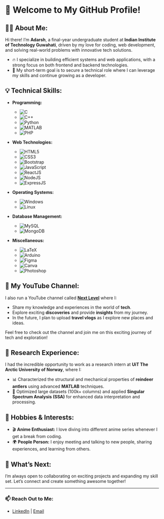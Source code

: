 # 👋 Welcome to My GitHub Profile!

## 👨‍💻 **About Me:**
Hi there! I’m **Adarsh**, a final-year undergraduate student at **Indian Institute of Technology Guwahati**, driven by my love for coding, web development, and solving real-world problems with innovative tech solutions.

- 🔥 I specialize in building efficient systems and web applications, with a strong focus on both frontend and backend technologies.
- 🎯 My short-term goal is to secure a technical role where I can leverage my skills and continue growing as a developer.

## 💡 **Technical Skills:**
- **Programming:**
  - ![C](https://img.shields.io/badge/-C-00599C?logo=c&logoColor=white)
  - ![C++](https://img.shields.io/badge/-C++-00599C?logo=c%2B%2B&logoColor=white)
  - ![Python](https://img.shields.io/badge/-Python-3776AB?logo=python&logoColor=white)
  - ![MATLAB](https://img.shields.io/badge/-MATLAB-0076A8?logo=mathworks&logoColor=white)
  - ![PHP](https://img.shields.io/badge/-PHP-777BB4?logo=php&logoColor=white)

- **Web Technologies:**
  - ![HTML5](https://img.shields.io/badge/-HTML5-E34F26?logo=html5&logoColor=white)
  - ![CSS3](https://img.shields.io/badge/-CSS3-1572B6?logo=css3&logoColor=white)
  - ![Bootstrap](https://img.shields.io/badge/-Bootstrap-563D7C?logo=bootstrap&logoColor=white)
  - ![JavaScript](https://img.shields.io/badge/-JavaScript-F7DF1E?logo=javascript&logoColor=black)
  - ![ReactJS](https://img.shields.io/badge/-React-61DAFB?logo=react&logoColor=white)
  - ![NodeJS](https://img.shields.io/badge/-Node.js-339933?logo=node.js&logoColor=white)
  - ![ExpressJS](https://img.shields.io/badge/-Express.js-000000?logo=express&logoColor=white)

- **Operating Systems:**
  - ![Windows](https://img.shields.io/badge/-Windows-0078D6?logo=windows&logoColor=white)
  - ![Linux](https://img.shields.io/badge/-Linux-FCC624?logo=linux&logoColor=black)

- **Database Management:**
  - ![MySQL](https://img.shields.io/badge/-MySQL-4479A1?logo=mysql&logoColor=white)
  - ![MongoDB](https://img.shields.io/badge/-MongoDB-47A248?logo=mongodb&logoColor=white)

- **Miscellaneous:**
  - ![LaTeX](https://img.shields.io/badge/-LaTeX-3FBF7F?logo=latex&logoColor=white)
  - ![Arduino](https://img.shields.io/badge/-Arduino-00979D?logo=arduino&logoColor=white)
  - ![Figma](https://img.shields.io/badge/-Figma-F24E1E?logo=figma&logoColor=white)
  - ![Canva](https://img.shields.io/badge/-Canva-00C4CC?logo=canva&logoColor=white)
  - ![Photoshop](https://img.shields.io/badge/-Photoshop-26C6DA?logo=adobephotoshop&logoColor=white)

## 🎥 **My YouTube Channel:**
I also run a YouTube channel called **[Next Level](https://www.youtube.com/@blazeblitzed)** where I:
- Share my knowledge and experiences in the world of **tech**.
- Explore exciting **discoveries** and provide **insights** from my journey.
- In the future, I plan to upload **travel vlogs** as I explore new places and ideas.

Feel free to check out the channel and join me on this exciting journey of tech and exploration!

## 🔬 **Research Experience:**
I had the incredible opportunity to work as a research intern at **UiT The Arctic University of Norway**, where I:
- 📊 Characterized the structural and mechanical properties of **reindeer antlers** using advanced **MATLAB** techniques.
- 🚀 Optimized large datasets (100k+ columns) and applied **Singular Spectrum Analysis (SSA)** for enhanced data interpretation and processing.

## 🌟 **Hobbies & Interests:**
- 🎬 **Anime Enthusiast:** I love diving into different anime series whenever I get a break from coding.
- 🌍 **People Person:** I enjoy meeting and talking to new people, sharing experiences, and learning from others.

## 🚀 **What’s Next:**
I’m always open to collaborating on exciting projects and expanding my skill set. Let’s connect and create something awesome together!

---

### 📫 **Reach Out to Me:**
- [LinkedIn](https://www.linkedin.com/in/blazeblitzed/) | [Email](mailto:adarsh123@gmail.com)

